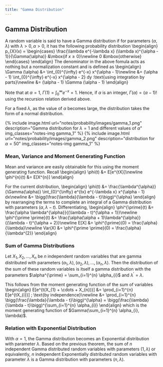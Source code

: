 ```yaml
---
title: "Gamma Distribution"
---
```


## Gamma Distribution

A random variable is said to have a Gamma distribution if for parameters $(\alpha, \lambda)$ with $\lambda > 0, \alpha > 0$, it has the following probability distribution
\begin{align}
        p_{X}(x) = \begin{cases}
            \frac{\lambda e^{-\lambda x} (\lambda x)^{\alpha - 1}}{\Gamma(\alpha)} &\mbox{if $x \geq 0$}\newline
            0 &\mbox{otherwise}
        \end{cases}
    \end{align}
The denominator in the above fomula acts as nothing but a normalization constant and is defined as
\begin{align}
        \Gamma (\alpha) &= \int_{0}^{\infty} e^{-x} x^{\alpha - 1}\newline
        &= (\alpha - 1) \int_{0}^{\infty} e^{-x} x^{\alpha - 2} dy \:\text{using integration by parts}\newline
        &= (\alpha - 1) \Gamma (\alpha - 1)
    \end{align}

Note that at $\alpha = 1$, $\Gamma (1) = \int_{0}^{\infty} e^{-x} = 1$. Hence, if $\alpha$ is an integer, $\Gamma(\alpha) = (\alpha-1) !$ using the recursion relation derived above.


For a fixed $\lambda$, as the value of $\alpha$ becomes large, the distribution takes the form of a normal distribution.

{% include image.html url="notes/probability/images/gamma_1.png" description="Gamma distribution for $\lambda = 1$ and different values of $\alpha$" img_classes="notes-img gamma_1" %}
{% include image.html url="notes/probability/images/gamma_2.png" description="distribution for $\alpha = 50$" img_classes="notes-img gamma_1" %}

### Mean, Variance and Moment Generating Function

Mean and variance are easily obtainable for this using the moment generating function. Recall
\begin{align}
        \phi(t) &= E[e^{tX}]\newline
        \phi^{n}(t) &= E[X^{n}]
    \end{align}

For the current distribution,
\begin{align}
        \phi(t) &= \frac{\lambda^{\alpha}}{\Gamma(\alpha)} \int_{0}^{\infty} e^{tx} e^{-\lambda x} x^{\alpha - 1} dx\newline
        &= \bigg(\frac{\lambda}{\lambda - t}\bigg)^{\alpha}
    \end{align}
by rearranging the terms to complete an integral of a Gamma distribution with parameters $(\alpha, \lambda - t)$. Differentiating,
\begin{align}
        \phi^{\prime}(t) &= \frac{\alpha \lambda^{\alpha}}{(\lambda - t)^{\alpha + 1}}\newline
        \phi^{\prime \prime}(t) &= \frac{\alpha(\alpha + 1)\lambda^{\alpha}}{(\lambda - t)^{\alpha + 2}}\newline
        E[X] &= \phi^{\prime}(0) = \frac{\alpha}{\lambda}\newline
        Var(X) &= \phi^{\prime \prime}(0) = \frac{\alpha}{\lambda^{2}}
    \end{align}

### Sum of Gamma Distributions

Let $X_{1}, X_{2}, \ldots, X_{n}$ be $n$ independent random variables that are gamma distributed with parameters
$(\alpha_{1}, \lambda), (\alpha_{2}, \lambda), \ldots, (\alpha_{n}, \lambda)$. Then the distribution of the sum of these random variables is itself a gamma distribution with the parameters $\alpha^{\prime} = \sum_{i=1}^{n} \alpha_{i}$ and $\lambda^{\prime} = \lambda$.


This follows from the moment generating function of the sum of variables
\begin{align}
        E[e^{t(X_{1} + \cdots + X_{n})}] &= \prod_{i=1}^{n} E[e^{tX_{i}}] \; \text{by independence}\newline
        &= \prod_{i=1}^{n} \bigg(\frac{\lambda}{\lambda - t}\bigg)^{\alpha} = \bigg(\frac{\lambda}{\lambda - t}\bigg)^{\sum_{i=1}^{n} \alpha_{i}}
    \end{align}
which is the moment generating function of $Gamma(\sum_{i=1}^{n} \alpha_{i}, \lambda)$.

### Relation with Exponential Distribution

With $\alpha = 1$, the Gamma distribution becomes an Exponential distribution with parameter $\lambda$. Based on the previous theorem, the sum of $n$ independent Gamma distributed random variables with parameters $(1, \lambda)$ or equivalently, $n$ independent Exponentially distributed random variables with parameter $\lambda$ is a Gamma distribution with parameters $(n, \lambda)$.
